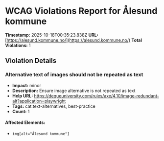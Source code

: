 # WCAG Violations Report for Ålesund kommune

**Timestamp:** 2025-10-18T00:35:23.838Z
**URL:** [https://alesund.kommune.no/](https://alesund.kommune.no/)
**Total Violations:** 1

## Violation Details

### Alternative text of images should not be repeated as text

- **Impact:** minor
- **Description:** Ensure image alternative is not repeated as text
- **Help URL:** https://dequeuniversity.com/rules/axe/4.10/image-redundant-alt?application=playwright
- **Tags:** cat.text-alternatives, best-practice
- **Count:** 1

#### Affected Elements:

- `img[alt="Ålesund kommune"]`
